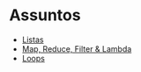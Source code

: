 # Assuntos

 - [Listas](listas.ipynb)
 - [Map, Reduce, Filter & Lambda](mrfl.ipynb)
 - [Loops](loops.ipynb)
 
